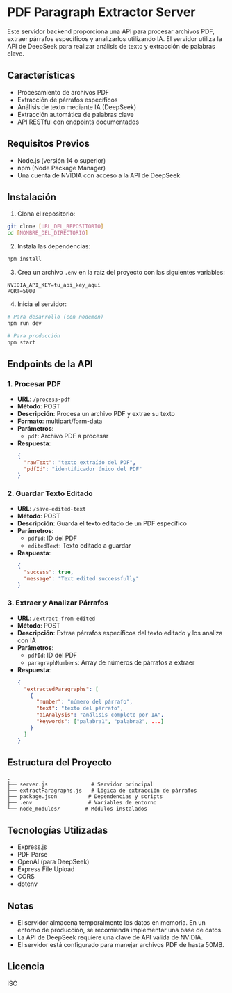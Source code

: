 # PDF Paragraph Extractor Server

Este servidor backend proporciona una API para procesar archivos PDF, extraer párrafos específicos y analizarlos utilizando IA. El servidor utiliza la API de DeepSeek para realizar análisis de texto y extracción de palabras clave.

## Características

- Procesamiento de archivos PDF
- Extracción de párrafos específicos
- Análisis de texto mediante IA (DeepSeek)
- Extracción automática de palabras clave
- API RESTful con endpoints documentados

## Requisitos Previos

- Node.js (versión 14 o superior)
- npm (Node Package Manager)
- Una cuenta de NVIDIA con acceso a la API de DeepSeek

## Instalación

1. Clona el repositorio:
```bash
git clone [URL_DEL_REPOSITORIO]
cd [NOMBRE_DEL_DIRECTORIO]
```

2. Instala las dependencias:
```bash
npm install
```

3. Crea un archivo `.env` en la raíz del proyecto con las siguientes variables:
```
NVIDIA_API_KEY=tu_api_key_aquí
PORT=5000
```

4. Inicia el servidor:
```bash
# Para desarrollo (con nodemon)
npm run dev

# Para producción
npm start
```

## Endpoints de la API

### 1. Procesar PDF
- **URL**: `/process-pdf`
- **Método**: POST
- **Descripción**: Procesa un archivo PDF y extrae su texto
- **Formato**: multipart/form-data
- **Parámetros**:
  - `pdf`: Archivo PDF a procesar
- **Respuesta**:
  ```json
  {
    "rawText": "texto extraído del PDF",
    "pdfId": "identificador único del PDF"
  }
  ```

### 2. Guardar Texto Editado
- **URL**: `/save-edited-text`
- **Método**: POST
- **Descripción**: Guarda el texto editado de un PDF específico
- **Parámetros**:
  - `pdfId`: ID del PDF
  - `editedText`: Texto editado a guardar
- **Respuesta**:
  ```json
  {
    "success": true,
    "message": "Text edited successfully"
  }
  ```

### 3. Extraer y Analizar Párrafos
- **URL**: `/extract-from-edited`
- **Método**: POST
- **Descripción**: Extrae párrafos específicos del texto editado y los analiza con IA
- **Parámetros**:
  - `pdfId`: ID del PDF
  - `paragraphNumbers`: Array de números de párrafos a extraer
- **Respuesta**:
  ```json
  {
    "extractedParagraphs": [
      {
        "number": "número del párrafo",
        "text": "texto del párrafo",
        "aiAnalysis": "análisis completo por IA",
        "keywords": ["palabra1", "palabra2", ...]
      }
    ]
  }
  ```

## Estructura del Proyecto

```
.
├── server.js              # Servidor principal
├── extractParagraphs.js   # Lógica de extracción de párrafos
├── package.json          # Dependencias y scripts
├── .env                  # Variables de entorno
└── node_modules/        # Módulos instalados
```

## Tecnologías Utilizadas

- Express.js
- PDF Parse
- OpenAI (para DeepSeek)
- Express File Upload
- CORS
- dotenv

## Notas

- El servidor almacena temporalmente los datos en memoria. En un entorno de producción, se recomienda implementar una base de datos.
- La API de DeepSeek requiere una clave de API válida de NVIDIA.
- El servidor está configurado para manejar archivos PDF de hasta 50MB.

## Licencia

ISC 